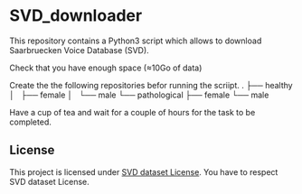 # SVD_downloader

This repository contains a Python3 script which allows to download Saarbruecken Voice Database (SVD).

Check that you have enough space (≈10Go of data)

Create the the following repositories befor running the scriipt.
.
├── healthy
│   ├── female
│   └── male
└── pathological
    ├── female
    └── male

Have a cup of tea and wait for a couple of hours for the task to be completed.


## License
This project is licensed under [SVD dataset License](LICENSE).
You have to respect SVD dataset License.
